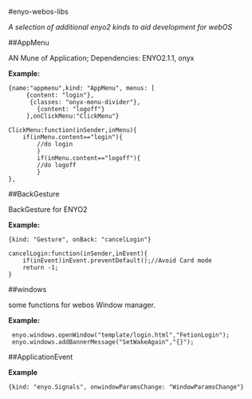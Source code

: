 #enyo-webos-libs

*A selection of additional enyo2 kinds to aid development for webOS*

##AppMenu

AN Mune of Application; Dependencies: ENYO2.1.1, onyx

**Example:**

    {name:"appmenu",kind: "AppMenu", menus: [
         {content: "login"},
          {classes: "onyx-menu-divider"},
	        {content: "logoff"}
		 ],onClickMenu:"ClickMenu"}

    ClickMenu:function(inSender,inMenu){
        if(inMenu.content=="login"){
            //do login
    		}
		    if(inMenu.content=="logoff"){	
            //do logoff
		    }
    },


##BackGesture

BackGesture for ENYO2

**Example:**

	{kind: "Gesture", onBack: "cancelLogin"}
     
    cancelLogin:function(inSender,inEvent){
        if(inEvent)inEvent.preventDefault();//Avoid Card mode
        return -1;
    }

##windows

some functions for webos Window manager.

**Example:**

     enyo.windows.openWindow("template/login.html","FetionLogin");
     enyo.windows.addBannerMessage("SetWakeAgain","{}");

##ApplicationEvent

**Example**
    
    {kind: "enyo.Signals", onwindowParamsChange: "WindowParamsChange"}

